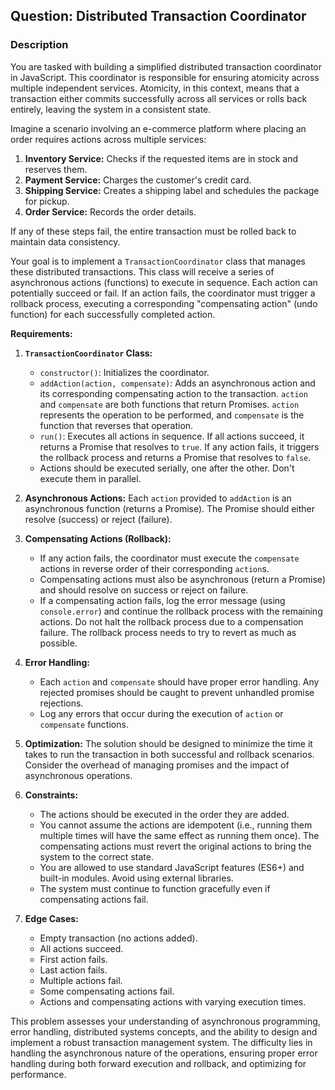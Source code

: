 ## Question: Distributed Transaction Coordinator

### Description

You are tasked with building a simplified distributed transaction coordinator in JavaScript. This coordinator is responsible for ensuring atomicity across multiple independent services. Atomicity, in this context, means that a transaction either commits successfully across all services or rolls back entirely, leaving the system in a consistent state.

Imagine a scenario involving an e-commerce platform where placing an order requires actions across multiple services:

1.  **Inventory Service:** Checks if the requested items are in stock and reserves them.
2.  **Payment Service:** Charges the customer's credit card.
3.  **Shipping Service:** Creates a shipping label and schedules the package for pickup.
4.  **Order Service:** Records the order details.

If any of these steps fail, the entire transaction must be rolled back to maintain data consistency.

Your goal is to implement a `TransactionCoordinator` class that manages these distributed transactions. This class will receive a series of asynchronous actions (functions) to execute in sequence. Each action can potentially succeed or fail. If an action fails, the coordinator must trigger a rollback process, executing a corresponding "compensating action" (undo function) for each successfully completed action.

**Requirements:**

1.  **`TransactionCoordinator` Class:**
    *   `constructor()`: Initializes the coordinator.
    *   `addAction(action, compensate)`: Adds an asynchronous action and its corresponding compensating action to the transaction.  `action` and `compensate` are both functions that return Promises.  `action` represents the operation to be performed, and `compensate` is the function that reverses that operation.
    *   `run()`: Executes all actions in sequence. If all actions succeed, it returns a Promise that resolves to `true`. If any action fails, it triggers the rollback process and returns a Promise that resolves to `false`.
    *   Actions should be executed serially, one after the other. Don't execute them in parallel.

2.  **Asynchronous Actions:** Each `action` provided to `addAction` is an asynchronous function (returns a Promise). The Promise should either resolve (success) or reject (failure).

3.  **Compensating Actions (Rollback):**
    *   If any action fails, the coordinator must execute the `compensate` actions in reverse order of their corresponding `action`s.
    *   Compensating actions must also be asynchronous (return a Promise) and should resolve on success or reject on failure.
    *   If a compensating action fails, log the error message (using `console.error`) and continue the rollback process with the remaining actions.  Do not halt the rollback process due to a compensation failure.  The rollback process needs to try to revert as much as possible.

4.  **Error Handling:**
    *   Each `action` and `compensate` should have proper error handling.  Any rejected promises should be caught to prevent unhandled promise rejections.
    *   Log any errors that occur during the execution of `action` or `compensate` functions.

5.  **Optimization:** The solution should be designed to minimize the time it takes to run the transaction in both successful and rollback scenarios.  Consider the overhead of managing promises and the impact of asynchronous operations.

6.  **Constraints:**

    *   The actions should be executed in the order they are added.
    *   You cannot assume the actions are idempotent (i.e., running them multiple times will have the same effect as running them once). The compensating actions must revert the original actions to bring the system to the correct state.
    *   You are allowed to use standard JavaScript features (ES6+) and built-in modules. Avoid using external libraries.
    *   The system must continue to function gracefully even if compensating actions fail.

7.  **Edge Cases:**

    *   Empty transaction (no actions added).
    *   All actions succeed.
    *   First action fails.
    *   Last action fails.
    *   Multiple actions fail.
    *   Some compensating actions fail.
    *   Actions and compensating actions with varying execution times.

This problem assesses your understanding of asynchronous programming, error handling, distributed systems concepts, and the ability to design and implement a robust transaction management system. The difficulty lies in handling the asynchronous nature of the operations, ensuring proper error handling during both forward execution and rollback, and optimizing for performance.
